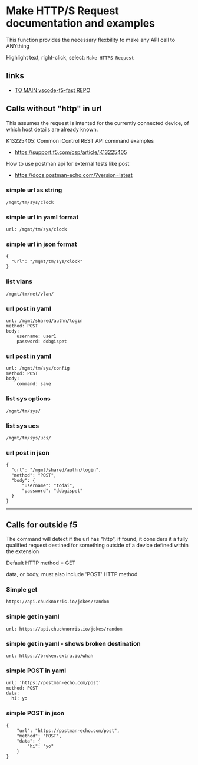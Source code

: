 
# Make HTTP/S Request documentation and examples

This function provides the necessary flexbility to make any API call to ANYthing

Highlight text, right-click, select: `Make HTTPS Request`

## links

- [TO MAIN vscode-f5-fast REPO](https://github.com/DumpySquare/vscode-f5-fast)


## Calls without "http" in url
This assumes the request is intented for the currently connected device, of which host details are already known.

K13225405: Common iControl REST API command examples
- https://support.f5.com/csp/article/K13225405

How to use postman api for external tests like post
- https://docs.postman-echo.com/?version=latest


### simple url as string
```
/mgmt/tm/sys/clock
```

### simple url in yaml format
```
url: /mgmt/tm/sys/clock
```

### simple url in json format
```
{
  "url": "/mgmt/tm/sys/clock"
}
```

### list vlans
```
/mgmt/tm/net/vlan/
```



### url post in yaml
```
url: /mgmt/shared/authn/login
method: POST
body:
    username: user1
    password: dobgispet
```

### url post in yaml
```
url: /mgmt/tm/sys/config
method: POST
body:
    command: save
```

### list sys options
```
/mgmt/tm/sys/
```

### list sys ucs
```
/mgmt/tm/sys/ucs/
```

### url post in json
```
{
  "url": "/mgmt/shared/authn/login",
  "method": "POST",
  "body": {
      "username": "todai",
      "password": "dobgispet"
  }
}
```

---

## Calls for outside f5

The command will detect if the url has "http", if found, it considers it a fully qualified request destined for something outside of a device defined within the extension

Default HTTP method = GET

data, or body, must also include 'POST' HTTP method

### Simple get
```
https://api.chucknorris.io/jokes/random
```

### simple get in yaml
```
url: https://api.chucknorris.io/jokes/random
```

### simple get in yaml - shows broken destination
```
url: https://broken.extra.io/whah
```

### simple POST in yaml
```
url: 'https://postman-echo.com/post'
method: POST
data:
  hi: yo

```

### simple POST in json
```
{
    "url": "https://postman-echo.com/post",
    "method": "POST",
    "data": {
        "hi": "yo"
    }
}
```





